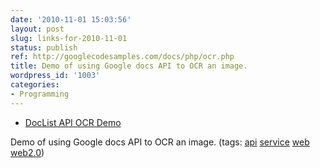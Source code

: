 ```yaml
---
date: '2010-11-01 15:03:56'
layout: post
slug: links-for-2010-11-01
status: publish
ref: http://googlecodesamples.com/docs/php/ocr.php
title: Demo of using Google docs API to OCR an image.
wordpress_id: '1003'
categories:
- Programming
---
```


  * [DocList API OCR Demo](http://googlecodesamples.com/docs/php/ocr.php)


Demo of using Google docs API to OCR an image. (tags: [api](http://www.delicious.com/eob/api) [service](http://www.delicious.com/eob/service) [web](http://www.delicious.com/eob/web) [web2.0](http://www.delicious.com/eob/web2.0))



